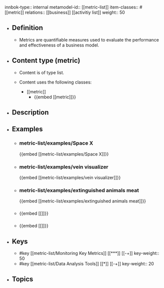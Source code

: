 innbok-type:: internal
metamodel-id:: [[metric-list]]
item-classes:: #[[metric]]
relations:: [[business]] [[activitiy list]]
weight:: 50

- ## Definition
  - Metrics are quantifiable measures used to evaluate the performance and effectiveness of a business model.
- ## Content type (metric)
  - Content is of type list.
  
  - Content uses the following classes:
    - [[metric]]
      - {{embed [[metric]]}}
  
- ## Description
- ## Examples
  - ### metric-list/examples/Space X
    {{embed [[metric-list/examples/Space X]]}}
  - ### metric-list/examples/vein visualizer
    {{embed [[metric-list/examples/vein visualizer]]}}
  - ### metric-list/examples/extinguished animals meat
    {{embed [[metric-list/examples/extinguished animals meat]]}}
  - ### 
    {{embed [[]]}}
  - ### 
    {{embed [[]]}}
  
- ## Keys
  - #key [[metric-list/Monitoring Key Metrics]] [[***]] [[-+]]
    key-weight:: 50
  - #key [[metric-list/Data Analysis Tools]] [[*]] [[-+]]
    key-weight:: 20
- ## Topics
  

